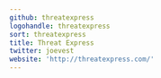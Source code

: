 ```yaml
---
github: threatexpress
logohandle: threatexpress
sort: threatexpress
title: Threat Express
twitter: joevest
website: 'http://threatexpress.com/'
---
```

